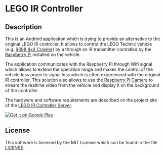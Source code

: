 LEGO IR Controller
==================

Description
-----------

This is an Android application which is trying to provide an alternative to the
original LEGO IR controller. It allows to control the LEGO Technic vehicle (e.g.
[9398 4x4
Crawler](http://www.lego.com/en-gb/technic/products/speed/9398-4x4-crawler)) by a
through an IR transmitter controlled by the [Raspberry
Pi](http://www.raspberrypi.org) installed on the vehicle.

The application communicates with the Raspberry Pi through Wifi signal which
allows to extend the operation range and makes the control of the vehicle less
prone to signal loss which is often experienced with the original IR controller.
This solution also allows to use the [Raspberry Pi
Camera](http://www.raspberrypi.org/products/camera-module/) to stream the
realtime video from the vehicle and display it on the background of the
controller.

The hardware and software requirements are described on the project site of the
[LEGO IR Controller Server](https://github.com/jtyr/legoirc-server).

[![Get it on Google Play](https://developer.android.com/images/brand/en_generic_rgb_wo_45.png)](https://play.google.com/store/apps/details?id=cz.tyr.android.legoirc2)


License
-------

This software is licensed by the MIT License which can be found in the file
[LICENSE](http://github.com/jtyr/legoirc-server/blob/master/LICENSE).
